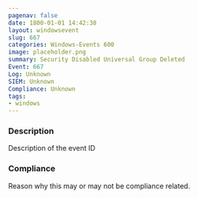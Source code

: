 ```yaml
---
pagenav: false
date: 1800-01-01 14:42:38
layout: windowsevent
slug: 667
categories: Windows-Events 600
image: placeholder.png
summary: Security Disabled Universal Group Deleted
Event: 667
Log: Unknown
SIEM: Unknown
Compliance: Unknown
tags:
- windows
---
```


### Description

Description of the event ID

### Compliance

Reason why this may or may not be compliance related.
